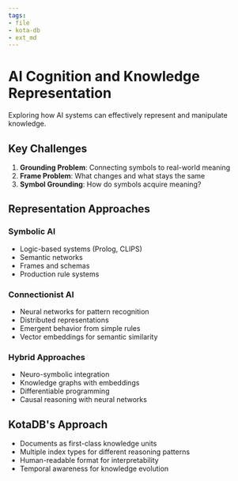 ```yaml
---
tags:
- file
- kota-db
- ext_md
---
```

# AI Cognition and Knowledge Representation

Exploring how AI systems can effectively represent and manipulate knowledge.

## Key Challenges
1. **Grounding Problem**: Connecting symbols to real-world meaning
2. **Frame Problem**: What changes and what stays the same
3. **Symbol Grounding**: How do symbols acquire meaning?

## Representation Approaches

### Symbolic AI
- Logic-based systems (Prolog, CLIPS)
- Semantic networks
- Frames and schemas
- Production rule systems

### Connectionist AI
- Neural networks for pattern recognition
- Distributed representations
- Emergent behavior from simple rules
- Vector embeddings for semantic similarity

### Hybrid Approaches
- Neuro-symbolic integration
- Knowledge graphs with embeddings
- Differentiable programming
- Causal reasoning with neural networks

## KotaDB's Approach
- Documents as first-class knowledge units
- Multiple index types for different reasoning patterns
- Human-readable format for interpretability
- Temporal awareness for knowledge evolution
